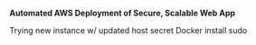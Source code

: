 **Automated AWS Deployment of Secure, Scalable Web App**

Trying new instance w/ updated host secret
Docker install sudo 
